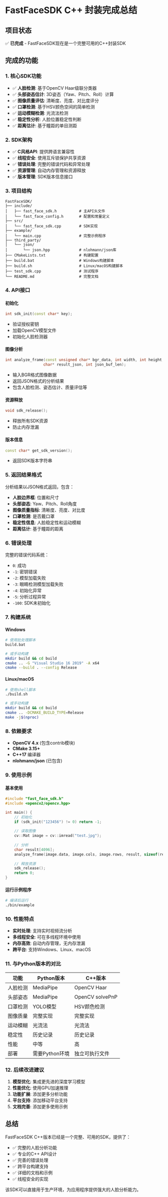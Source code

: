 # FastFaceSDK C++ 封装完成总结

## 项目状态

✅ **已完成** - FastFaceSDK现在是一个完整可用的C++封装SDK

## 完成的功能

### 1. 核心SDK功能
- ✅ **人脸检测**: 基于OpenCV Haar级联分类器
- ✅ **头部姿态估计**: 3D姿态（Yaw、Pitch、Roll）计算
- ✅ **图像质量评估**: 清晰度、亮度、对比度评分
- ✅ **口罩检测**: 基于HSV颜色空间的简单检测
- ✅ **运动模糊检测**: 光流法检测
- ✅ **稳定性分析**: 人脸位置稳定性判断
- ✅ **距离估计**: 基于瞳距的单目测距

### 2. SDK架构
- ✅ **C风格API**: 提供跨语言兼容性
- ✅ **线程安全**: 使用互斥锁保护共享资源
- ✅ **错误处理**: 完整的错误代码和异常处理
- ✅ **资源管理**: 自动内存管理和资源释放
- ✅ **版本管理**: SDK版本信息接口

### 3. 项目结构
```
FastFaceSDK/
├── include/
│   ├── fast_face_sdk.h          # 主API头文件
│   └── fast_face_config.h       # 配置和常量定义
├── src/
│   └── fast_face_sdk.cpp        # SDK实现
├── example/
│   └── main.cpp                 # 完整示例程序
├── third_party/
│   └── json/
│       └── json.hpp             # nlohmann/json库
├── CMakeLists.txt               # 构建配置
├── build.bat                    # Windows构建脚本
├── build.sh                     # Linux/macOS构建脚本
├── test_sdk.cpp                 # 测试程序
└── README.md                    # 完整文档
```

### 4. API接口

#### 初始化
```cpp
int sdk_init(const char* key);
```
- 验证授权密钥
- 加载OpenCV模型文件
- 初始化人脸检测器

#### 图像分析
```cpp
int analyze_frame(const unsigned char* bgr_data, int width, int height, 
                 char* result_json, int json_buf_len);
```
- 输入BGR格式图像数据
- 返回JSON格式的分析结果
- 包含人脸检测、姿态估计、质量评估等

#### 资源释放
```cpp
void sdk_release();
```
- 释放所有SDK资源
- 防止内存泄漏

#### 版本信息
```cpp
const char* get_sdk_version();
```
- 返回SDK版本字符串

### 5. 返回结果格式

分析结果以JSON格式返回，包含：
- **人脸边界框**: 位置和尺寸
- **头部姿态**: Yaw、Pitch、Roll角度
- **图像质量指标**: 清晰度、亮度、对比度
- **口罩检测**: 是否戴口罩
- **稳定性信息**: 人脸稳定性和运动模糊
- **距离估计**: 基于瞳距的距离

### 6. 错误处理

完整的错误代码系统：
- `0`: 成功
- `-1`: 密钥错误
- `-2`: 模型加载失败
- `-3`: 眼睛检测模型加载失败
- `-4`: 初始化异常
- `-5`: 分析过程异常
- `-100`: SDK未初始化

### 7. 构建系统

#### Windows
```bash
# 使用批处理脚本
build.bat

# 或手动构建
mkdir build && cd build
cmake .. -G "Visual Studio 16 2019" -A x64
cmake --build . --config Release
```

#### Linux/macOS
```bash
# 使用shell脚本
./build.sh

# 或手动构建
mkdir build && cd build
cmake .. -DCMAKE_BUILD_TYPE=Release
make -j$(nproc)
```

### 8. 依赖要求

- **OpenCV 4.x** (包含contrib模块)
- **CMake 3.15+**
- **C++17** 编译器
- **nlohmann/json** (已包含)

### 9. 使用示例

#### 基本使用
```cpp
#include "fast_face_sdk.h"
#include <opencv2/opencv.hpp>

int main() {
    // 初始化
    if (sdk_init("123456") != 0) return -1;
    
    // 读取图像
    cv::Mat image = cv::imread("test.jpg");
    
    // 分析
    char result[4096];
    analyze_frame(image.data, image.cols, image.rows, result, sizeof(result));
    
    // 释放资源
    sdk_release();
    return 0;
}
```

#### 运行示例程序
```bash
# 编译后运行
./bin/example
```

### 10. 性能特点

- **实时处理**: 支持实时视频流分析
- **多线程安全**: 可在多线程环境中使用
- **内存高效**: 自动内存管理，无内存泄漏
- **跨平台**: 支持Windows、Linux、macOS

### 11. 与Python版本的对比

| 功能 | Python版本 | C++版本 |
|------|------------|---------|
| 人脸检测 | MediaPipe | OpenCV Haar |
| 头部姿态 | MediaPipe | OpenCV solvePnP |
| 口罩检测 | YOLO模型 | HSV颜色检测 |
| 图像质量 | 完整实现 | 完整实现 |
| 运动模糊 | 光流法 | 光流法 |
| 稳定性 | 历史记录 | 历史记录 |
| 性能 | 中等 | 高 |
| 部署 | 需要Python环境 | 独立可执行文件 |

### 12. 后续改进建议

1. **模型优化**: 集成更先进的深度学习模型
2. **性能优化**: 使用GPU加速推理
3. **功能扩展**: 添加更多分析功能
4. **平台支持**: 添加移动平台支持
5. **文档完善**: 添加更多使用示例

## 总结

FastFaceSDK C++版本已经是一个完整、可用的SDK，提供了：

- ✅ 完整的人脸分析功能
- ✅ 专业的C++ API设计
- ✅ 完善的错误处理
- ✅ 跨平台构建支持
- ✅ 详细的文档和示例
- ✅ 线程安全的实现

该SDK可以直接用于生产环境，为应用程序提供强大的人脸分析能力。 